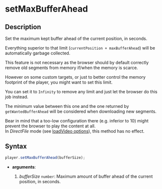 # setMaxBufferAhead

## Description

Set the maximum kept buffer ahead of the current position, in seconds.

Everything superior to that limit (`currentPosition + maxBufferAhead`) will
be automatically garbage collected.

This feature is not necessary as the browser should by default correctly
remove old segments from memory if/when the memory is scarce.

However on some custom targets, or just to better control the memory footprint
of the player, you might want to set this limit.

You can set it to `Infinity` to remove any limit and just let the browser do
this job instead.

The minimum value between this one and the one returned by
`getWantedBufferAhead` will be considered when downloading new segments.

<div class="warning">
Bear in mind that a too-low configuration there (e.g. inferior to
10) might prevent the browser to play the content at all.
</div>

<div class="warning">
In <i>DirectFile</i> mode (see <a
href="../Loading_a_Content.md#transport">loadVideo options</a>),
this method has no effect.
</div>

## Syntax

```js
player.setMaxBufferAhead(bufferSize);
```

- **arguments**:

  1. _bufferSize_ `number`: Maximum amount of buffer ahead of the current
     position, in seconds.
